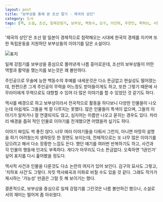 ```yaml
---
layout: post
title: "보부상을 통해 본 조선 말기 - 제국의 상인"
category: 도서
tags: [책, 소설, 조선, 일제강점기, 보부상, 백동수, 김구, 이인희, 추헌민, 북허브, 서평]
---
```


'제국의 상인'은
조선 말 일본이 경제적으로 침략해오는 시대에
한국의 경제를 지키며 또한 독립운동을 지원하던
보부상들의 이야기를 담은 소설이다.

![표지](https://lh3.googleusercontent.com/-1jiLRMFBbZU/WmXjTGOGtDI/AAAAAAAAeDI/Ei_42F9slbghs7llXjT06Dj3YxJS9SJ0QCE0YBhgL/s480/merchant-of-empire-book.jpg)

일제 강점기를 보부상을 중심으로 풀어낸게 나름 흥미로운데,
조선의 보부상들이 어떤 역할과 활약을 했는지를 보는것은 꽤 볼만하다.

주인공으로 무술에 능한 백동수의 후예를 내세운것은 다소 뜬금없고 현실성도 떨어졌는데,
한편으론 그게 주인공의 무력을 어느정도 받아들이게도 하고,
또한 그렇기 때문에 사무라이에게 무력으로도 대항할 수 있어
더 많은 이야기를 할 수 있었던 것 같기도 하다.

역사를 배경으로 하고 보부상이라서 전국적으로 활동을 하다보니
다양한 인물들이 나오는데
아쉽게도 그들을 썩 잘 다루지는 못했다.
많은 인물들이 특색이 없으며,
그들의 이야기가 알차거나 잘 연결되지도 않고,
심지어는 이름만 나오고 묻히는 경우도 있다.
차라리 배경을 좁혀 적인 인물로 이야기를 전개했으면 어땠을까 싶기도 하다.

이야기 짜임도 썩 좋진 않다.
너무 여러 이야기들을 다뤄서 그런지,
아니면 마땅히 설명을 하기 어려웠는지
생략된듯 한 장면도 보이는데,
전체적으로는 또 너무 많은 이야기를 담으려고 해서 다소 장황한 느낌도 든다.
했던 얘기를 여러번 반복하기도 하고,
사건과 각 인물의 행동에 인과도 부족하다.
게다가 마무리도 다소 뜬금없다.
오죽하면 '1권인가' 싶어 표지를 다시 훑어봤을 정도다.

역사적 사건과 인물을 다룬것도 다소 논란의 여지가 있어 보인다.
김구의 묘사도 그렇고, '치하포 사건'도 그렇다.
자칫 역사왜곡과 미화로 비칠 수도 있을 것 같다.
그래도 작가가 제시하는 '가능성' 만큼은 그럴 듯 해 보이기는 했다.

결론적으로, 보부상을 중심으로 일제 강점기를 그린것은 나름 볼만하긴 했으나,
소설로서의 재미는 떨어져 좀 아쉬웠다.
